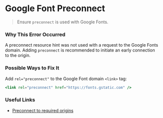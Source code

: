 # Google Font Preconnect

> Ensure `preconnect` is used with Google Fonts.

### Why This Error Occurred

A preconnect resource hint was not used with a request to the Google Fonts domain. Adding `preconnect` is recommended to initiate an early connection to the origin.

### Possible Ways to Fix It

Add `rel="preconnect"` to the Google Font domain `<link>` tag:

```jsx
<link rel="preconnect" href="https://fonts.gstatic.com" />
```

### Useful Links

- [Preconnect to required origins](https://web.dev/uses-rel-preconnect/)
